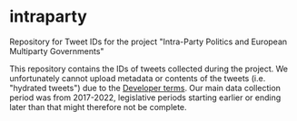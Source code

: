 # intraparty
Repository for Tweet IDs for the project "Intra-Party Politics and European Multiparty Governments"

This repository contains the IDs of tweets collected during the project. We unfortunately cannot upload metadata or contents of the tweets (i.e. "hydrated tweets") due to the [Developer terms]([https://pages.github.com/](https://developer.twitter.com/en/developer-terms/more-on-restricted-use-cases)https://developer.twitter.com/en/developer-terms/more-on-restricted-use-cases). Our main data collection period was from 2017-2022, legislative periods starting earlier or ending later than that might therefore not be complete.
